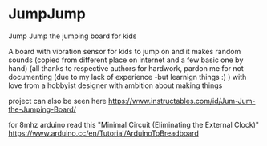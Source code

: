 # JumpJump
Jump Jump the jumping board for kids

A board with vibration sensor for kids to jump on and it makes random sounds
(copied from different place on internet and a few basic one by hand)
(all thanks to respective authors for hardwork, pardon me for not documenting (due to my lack of experience -but learnign things :) )
with love from a hobbyist designer with ambition about making things

project can also be seen here
https://www.instructables.com/id/Jum-Jum-the-Jumping-Board/


for 8mhz arduino read this
"Minimal Circuit (Eliminating the External Clock)"
https://www.arduino.cc/en/Tutorial/ArduinoToBreadboard
